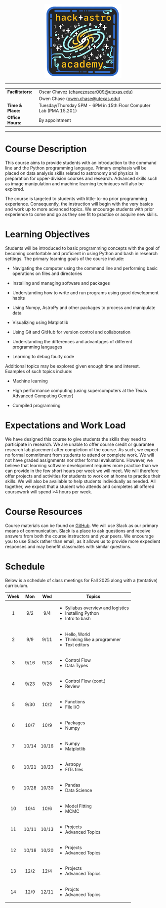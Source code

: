 <p align="center">
  <img src="assets/hackastrologo.png" alt="logo" width="250"/>
</p>

------------------------------------------------------------------------
|  |  |
|:---|:---|
| **Facilitators:** | Oscar Chavez (<chavezoscar009@utexas.edu>) |
|  | Owen Chase (<owen.chase@utexas.edu>) |
| **Time & Place:** | Tuesday/Thursday 5PM - 6PM in 15th Floor Computer Lab (PMA 15.201) |
| **Office Hours:** | By appointment |

------------------------------------------------------------------------

# Course Description

This course aims to provide students with an introduction to the command
line and the Python programming language. Primary emphasis will be
placed on data analysis skills related to astronomy and physics in
preparation for upper-division courses and research. Advanced skills
such as image manipulation and machine learning techniques will also be
explored.

The course is targeted to students with little-to-no prior programming
experience. Consequently, the instruction will begin with the very
basics and work up to more advanced topics. We encourage students with
prior experience to come and go as they see fit to practice or acquire
new skills.

# Learning Objectives

Students will be introduced to basic programming concepts with the goal
of becoming comfortable and proficient in using Python and bash in
research settings. The primary learning goals of the course include:

-   Navigating the computer using the command line and performing basic
    operations on files and directories

-   Installing and managing software and packages

-   Understanding how to write and run programs using good development
    habits

-   Using Numpy, AstroPy and other packages to process and manipulate
    data

-   Visualizing using Matplotlib

-   Using Git and GitHub for version control and collaboration

-   Understanding the differences and advantages of different
    programming languages

-   Learning to debug faulty code

Additional topics may be explored given enough time and interest.
Examples of such topics include:

-   Machine learning

-   High performance computing (using supercomputers at the Texas
    Advanced Computing Center)

-   Compiled programming

# Expectations and Work Load

We have designed this course to give students the skills they need to
participate in research. We are unable to offer course credit or
guarantee research lab placement after completion of the course. As
such, we expect no formal commitment from students to attend or complete
work. We will not have graded assignments nor other formal evaluations.
However, we believe that learning software development requires more
practice than we can provide in the few short hours per week we will
meet. We will therefore offer projects and activities for students to
work on at home to practice their skills. We will also be available to
help students individually as needed. All together, we expect that a
student who attends and completes all offered coursework will spend >4 
hours per week.

# Course Resources

Course materials can be found on
[GitHub](https://github.com/ochase10/HackAstro-Academy). We will use
Slack as our primary means of communication. Slack is a place to ask questions and
receive answers from both the course instructors and your peers. We
encourage you to use Slack rather than email, as it allows us to provide
more expedient responses and may benefit classmates with similar
questions.

# Schedule

Below is a schedule of class meetings for Fall 2025 along with a (tentative)
curriculum.

| Week | Mon | Wed | Topics|
|:---:|:----:|:-----:|-------------|
| 1 | 9/2 | 9/4 | <ul><li>Syllabus overview and logistics</li><li>Installing Python</li><li>Intro to bash</li></ul>|
| 2 | 9/9 | 9/11 | <ul><li>Hello, World</li><li>Thinking like a programmer</li><li>Text editors</li></ul>|      
| 3 | 9/16 | 9/18 | <ul><li>Control Flow</li><li>Data Types</li></ul>   
| 4 | 9/23 | 9/25 | <ul><li>Control Flow (cont.)</li><li>Review</li></ul> 
| 5 | 9/30 | 10/2 | <ul><li>Functions</li><li>File I/O</li></ul>  
| 6 | 10/7 | 10/9 | <ul><li>Packages</li><li>Numpy</li></ul>  
| 7 | 10/14 | 10/16 | <ul><li>Numpy</li><li>Matplotlib</li></ul>
| 8 | 10/21 | 10/23 | <ul><li>Astropy</li><li>FITs files</li></ul>
| 9 | 10/28 | 10/30 | <ul><li>Pandas</li><li>Data Science</li></ul>
| 10 | 10/4 | 10/6 | <ul><li>Model Fitting</li><li>MCMC</li></ul>
| 11 | 10/11 | 10/13 | <ul><li>Projects</li><li>Advanced Topics</li></ul>
| 12 | 10/18 | 10/20 | <ul><li>Projects</li><li>Advanced Topics</li></ul>
| 13 | 12/2 | 12/4 |  <ul><li>Projects</li><li>Advanced Topics</li></ul>
| 14 | 12/9 | 12/11 | <ul><li>Projcts</li><li>Advanced Topics</li></ul>
